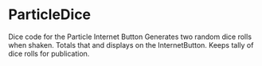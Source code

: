 # ParticleDice
Dice code for the Particle Internet Button
Generates two random dice rolls when shaken. Totals that and displays on the InternetButton.
Keeps tally of dice rolls for publication.

